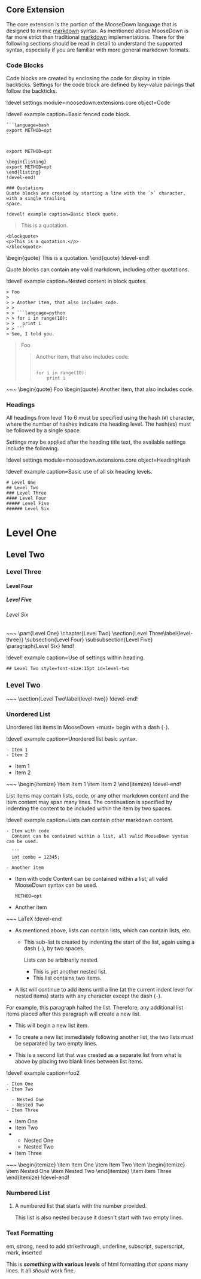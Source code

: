 ## Core Extension
The core extension is the portion of the MooseDown language that is designed to mimic [markdown]
syntax. As mentioned above MooseDown is far more strict than traditional [markdown] implementations.
There for the following sections should be read in detail to understand the supported syntax,
especially if you are familiar with more general markdown formats.

### Code Blocks
Code blocks are created by enclosing the code for display in triple backticks. Settings for
the code block are defined by key-value pairings that follow the backticks.

!devel settings module=moosedown.extensions.core object=Code

!devel! example caption=Basic fenced code block.
~~~
```language=bash
export METHOD=opt
```
~~~
<pre><code class="language-bash">
export METHOD=opt
</code></pre>
~~~
\begin{listing}
export METHOD=opt
\end{listing}
!devel-end!

### Quotations
Quote blocks are created by starting a line with the `>` character, with a single trailing
space.

!devel! example caption=Basic block quote.
~~~
> This is a quotation.
~~~
<blockquote>
<p>This is a quotation.</p>
</blockquote>
~~~
\begin{quote}
This is a quotation.
\end{quote}
!devel-end!

Quote blocks can contain any valid markdown, including other quotations.

!devel! example caption=Nested content in block quotes.
~~~
> Foo
>
> > Another item, that also includes code.
> >
> > ```language=python
> > for i in range(10):
> >   print i
> > ```
> See, I told you.
~~~
<blockquote>
<p>Foo</p>
<blockquote>
<p>Another item, that also includes code.</p>
<pre><code class="language-python">
for i in range(10):
    print i
</code></pre>
</blockquote>
</blockquote>
~~~
\begin{quote}
Foo
\begin{quote}
Another item, that also includes code.


### Headings
All headings from level 1 to 6 must be specified using the hash (`#`) character, where the
number of hashes indicate the heading level. The hash(es) must be followed by a single space.

Settings may be applied after the heading title text, the available settings include the
following.

!devel settings module=moosedown.extensions.core object=HeadingHash

!devel! example caption=Basic use of all six heading levels.
~~~
# Level One
## Level Two
### Level Three
#### Level Four
##### Level Five
###### Level Six
~~~
<h1>Level One</h1>
<h2>Level Two</h2>
<h3>Level Three</h3>
<h4>Level Four</h4>
<h5>Level Five</h5>
<h6>Level Six</h6>
~~~
\part{Level One}
\chapter{Level Two}
\section{Level Three\label{level-three}}
\subsection{Level Four}
\subsubsection{Level Five}
\paragraph{Level Six}
!end!


!devel! example caption=Use of settings within heading.
~~~
## Level Two style=font-size:15pt id=level-two
~~~
<h2 style="font-size:14pt" id="level-two">Level Two</h2>
~~~
\section{Level Two\label{level-two}}
!devel-end!

### Unordered List
Unordered list items in MooseDown +must+ begin with a dash (`-`).

!devel! example caption=Unordered list basic syntax.
~~~
- Item 1
- Item 2
~~~
<ul>
<li>Item 1</li>
<li>Item 2</li>
</ul>
~~~
\begin{itemize}
\item Item 1
\item Item 2
\end{itemize}
!devel-end!

List items may contain lists, code, or any other markdown content and the item content may
span many lines. The continuation is specified by indenting the content to be included within the
item by two spaces.

!devel! example caption=Lists can contain other markdown content.
~~~
- Item with code
  Content can be contained within a list, all valid MooseDown syntax can be used.

  ```
  int combo = 12345;
  ```
- Another item
~~~
<ul>
<li>
<p>Item with code Content can be contained within a list, all valid MooseDown syntax can be used.</p>
<pre><code class="language-bash">METHOD=opt</code></pre>
</li>
<li><p>Another item</p>
</li>
</ul>
~~~
LaTeX
!devel-end!


- As mentioned above, lists can contain lists, which can contain lists, etc.

  - This sub-list is created by indenting the start of the list, again using a dash (`-`), by
    two spaces.

    Lists can be arbitrarily nested.

    - This is yet another nested list.
    - This list contains two items.

- A list will continue to add items until a line (at the current indent level for nested items)
  starts with any character except the dash (`-`).

For example, this paragraph halted the list. Therefore, any additional list items placed
after this paragraph will create a new list.

- This will begin a new list item.

- To create a new list immediately following another list, the two lists must be separated by
  two empty lines.


- This is a second list that was created as a separate list from what is above by placing two
  blank lines between list items.


!devel! example caption=foo2
~~~
- Item One
- Item Two

  - Nested One
  - Nested Two
- Item Three
~~~
<ul>
  <li>Item One</li>
  <li>Item Two</li>
  <li>
    <ul>
      <li>Nested One</li>
      <li>Nested Two</li>
    </ul>
  </li>
  <li>Item Three</li>
</ul>
~~~
\begin{itemize}
  \item Item One
  \item Item Two
  \item
    \begin{itemize}
      \item Nested One  
      \item Nested Two
    \end{itemize}
  \item Item Three
\end{itemize}
!devel-end!




### Numbered List
1. A numbered list that starts with the number provided.

   This list is also nested because it doesn't start with two empty lines.

### Text Formatting

em, strong, need to add strikethrough, underline, subscript, superscript, mark, inserted

This is ***something* with various
levels** of html formatting *that
spans* many lines. It all *should* work
fine.

[markdown]: https://en.wikipedia.org/wiki/Markdown
